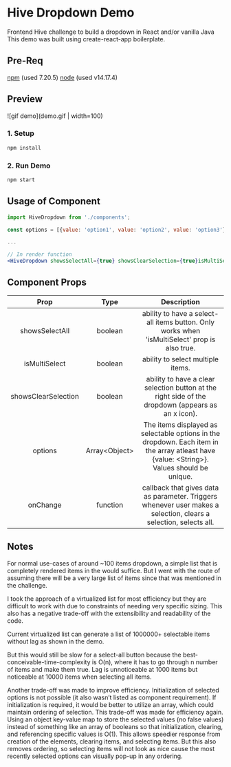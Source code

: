 # Hive Dropdown Demo

Frontend Hive challenge to build a dropdown in React and/or vanilla Java
This demo was built using create-react-app boilerplate.

## Pre-Req
[npm](https://www.npmjs.com/) (used 7.20.5)
[node](https://nodejs.org/en/) (used v14.17.4)

## Preview
![gif demo](demo.gif | width=100)

### 1. Setup
```bash
npm install
```

### 2. Run Demo
```bash
npm start
```

## Usage of Component
```jsx
import HiveDropdown from './components';

const options = [{value: 'option1', value: 'option2', value: 'option3'}];

...

// In render function
<HiveDropdown showsSelectAll={true} showsClearSelection={true}isMultiSelect={true} options={options} onChange={(data) => console.log(data)} />
```

## Component Props
| Prop | Type | Description | 
| :---: | :---: | :---: | 
| showsSelectAll | boolean | ability to have a select-all items button. Only works when 'isMultiSelect' prop is also true. | 
| isMultiSelect | boolean | ability to select multiple items. | 
| showsClearSelection | boolean | ability to have a clear selection button at the right side of the dropdown (appears as an x icon). | 
| options | Array\<Object\> | The items displayed as selectable options in the dropdown. Each item in the array atleast have {value: \<String\>}. Values should be unique. |
| onChange | function | callback that gives data as parameter. Triggers whenever user makes a selection, clears a selection, selects all. | 

## Notes
For normal use-cases of around ~100 items dropdown, a simple list that is completely rendered items in the would suffice. But I went with the route of assuming there will be a very large list of items since that was mentioned in the challenge.

I took the approach of a virtualized list for most efficiency but they are difficult to work with due to constraints of needing very specific sizing. This also has a negative trade-off with the extensibility and readability of the code.

Current virtualized list can generate a list of 1000000+ selectable items without lag as shown in the demo.

But this would still be slow for a select-all button because the best-conceivable-time-complexity is O(n), where it has to go through n number of items and make them true. Lag is unnoticeable at 1000 items but noticeable at 10000 items when selecting all items.

Another trade-off was made to improve efficiency. Initialization of selected options is not possible (it also wasn’t listed as  component requirement). If initialization is required, it would be better to utilize an array, which could maintain ordering of selection. This trade-off was made for efficiency again. Using an object key-value map to store the selected values (no false values) instead of something like an array of booleans so that initialization, clearing, and referencing specific values is O(1). This allows speedier response from creation of the elements, clearing items, and selecting items. But this also removes ordering, so selecting items will not look as nice cause the most recently selected options can visually pop-up in any ordering.